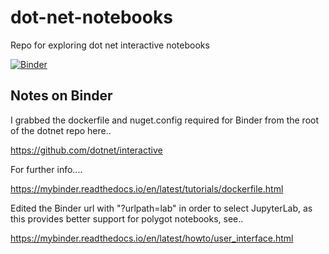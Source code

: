 # dot-net-notebooks
Repo for exploring dot net interactive notebooks

[![Binder](https://mybinder.org/badge_logo.svg)](https://mybinder.org/v2/gh/JonTheTurnip/dot-net-notebooks/main?urlpath=lab)

## Notes on Binder

I grabbed the dockerfile and nuget.config required for Binder from the root of the dotnet repo here..

https://github.com/dotnet/interactive

For further info....

https://mybinder.readthedocs.io/en/latest/tutorials/dockerfile.html

Edited the Binder url with "?urlpath=lab" in order to select JupyterLab, as this provides better support for polygot notebooks, see..

https://mybinder.readthedocs.io/en/latest/howto/user_interface.html
